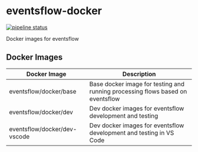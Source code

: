 # eventsflow-docker

[![pipeline status](https://gitlab.com/eventsflow/eventsflow-docker/badges/master/pipeline.svg)](https://gitlab.com/eventsflow/eventsflow-docker/-/commits/master)

Docker images for eventsflow

## Docker Images

| Docker Image           | Description                                                  |
| ---------------------- | ------------------------------------------------------------ |
| eventsflow/docker/base | Base docker image for testing and running processing flows based on eventsflow |
| eventsflow/docker/dev  | Dev docker images for eventsflow development and testing     |
| eventsflow/docker/dev-vscode  | Dev docker images for eventsflow development and testing in VS Code    |
